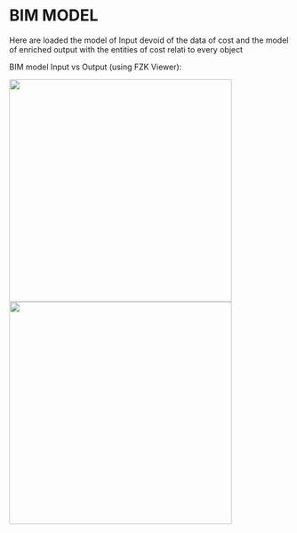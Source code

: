 # BIM MODEL

Here are loaded the model of Input devoid of the data of cost and the model of enriched output with the entities of cost relati to every object


BIM model Input vs Output (using FZK Viewer):

<img src="https://github.com/Cassa97/IFC-Cost-Item-Validation/assets/115898053/49ec69fc-5f54-464e-8627-85bb3043a7dc" width="400" >

<img src="https://github.com/Cassa97/IFC-Cost-Item-Validation/assets/115898053/20aed8ae-02ac-4220-8407-c046c3653189" width="400" >
